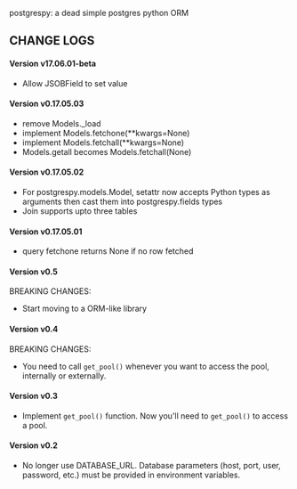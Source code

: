 postgrespy: a dead simple postgres python ORM

## CHANGE LOGS
#### Version v17.06.01-beta
- Allow JSOBField to set value
#### Version v0.17.05.03
- remove Models._load
- implement Models.fetchone(**kwargs=None)
- implement Models.fetchall(**kwargs=None)
- Models.getall becomes Models.fetchall(None)
#### Version v0.17.05.02
- For postgrespy.models.Model, setattr now accepts Python types as arguments then cast them
into postgrespy.fields types
- Join supports upto three tables
#### Version v0.17.05.01
- query fetchone returns None if no row fetched

#### Version v0.5
BREAKING CHANGES:
- Start moving to a ORM-like library

#### Version v0.4
BREAKING CHANGES:
- You need to call `get_pool()` whenever you want to access the pool, internally or externally.

#### Version v0.3
- Implement `get_pool()` function. Now you'll need to `get_pool()` to access a pool.

#### Version v0.2
- No longer use DATABASE_URL. Database parameters (host, port, user, password, etc.) must be provided in environment variables.
